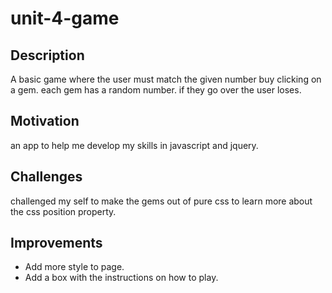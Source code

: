 # unit-4-game
## Description 
A basic game where the user must match the given number buy clicking on a gem. each gem has a random number. if they go over the user loses.
## Motivation
an app to help me develop my skills in javascript and jquery.
## Challenges
challenged my self to make the gems out of pure css to learn more about the css position property.
## Improvements
- Add more style to page.
- Add a box with the instructions on how to play.

